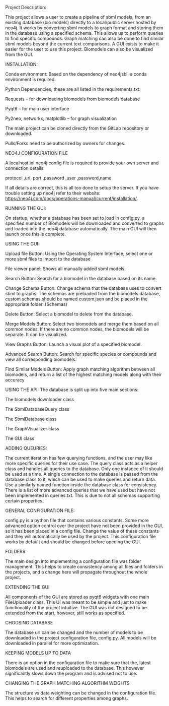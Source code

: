Project Description: 

This project allows a user to create a pipeline of sbml models, from an existing database (bio models) directly to a local/public server hosted by neo4j. It works by converting sbml models to graph format and storing them in the database using a specified schema. This allows us to perform queries to find specific compounds. Graph matching can also be done to find similar sbml models beyond the current text comparisons. A GUI exists to make it easier for the user to use this project. Biomodels can also be visualized from the GUI. 
 

INSTALLATION: 

Conda environment: Based on the dependency of neo4jsbl, a conda environment is required. 

Python Dependencies, these are all listed in the requirements.txt: 

Requests – for downloading biomodels from biomodels database 

Pyqt6 – for main user interface 

Py2neo, networkx, matplotlib – for graph visualization 

The main project can be cloned directly from the GitLab repository or downloaded. 

Pulls/Forks need to be authorized by owners for changes. 
 

NEO4J CONFIGURATION FILE 

A localhost.ini neo4j config file is required to provide your own server and connection details: 

protocol ,url, port ,password ,user ,password,name 

If all details are correct, this is all too done to setup the server.  If you have trouble setting up neo4j refer to their website: https://neo4j.com/docs/operations-manual/current/installation/. 

 
RUNNING THE GUI: 

On startup, whether a database has been set to load in config.py, a specified number of Biomodels will be downloaded and converted to graphs and loaded into the neo4j database automatically. The main GUI will then launch once this is complete. 

USING THE GUI: 

Upload file Button: Using the Operating System Interface, select one or more sbml files to import to the database 

File viewer panel: Shows all manually added sbml models. 

Search Button:  Search for a biomodel in the database based on its name. 

Change Schema Button: Change schema that the database uses to convert sbml to graphs. The schemas are preloaded from the biomodels database, custom schemas should be named custom.json and be placed in the appropriate folder. (Schemas) 

Delete Button: Select a biomodel to delete from the database. 

Merge Models Button: Select two biomodels and merge them based on all common nodes. If there are no common nodes, the biomodels will be separate. It can be visualized. 

View Graphs Button: Launch a visual plot of a specified biomodel. 

Advanced Search Button: Search for specific species or compounds and view all corresponding biomodels. 

Find Similar Models Button: Apply graph matching algorithm between all biomodels, and return a list of the highest matching models along with their accuracy 

USING THE API: The database is split up into five main sections: 

The biomodels downloader class 

The SbmlDatabaseQuery class  

The SbmlDatabase class 

The GraphVisualizer class 

The GUI class 

ADDING QUEURIES: 

The current iteration has few querying functions, and the user may like more specific queries for their use case. The query class acts as a helper class and handles all queries to the database. Only one instance of it should be used at a time. A single connection to the database is passed from the database class to it, which can be used to make queries and return data. Use a similarly named function inside the database class for consistency. There is a list of more advanced queries that we have used but have not been implemented in queries.txt. This is due to not all schemas supporting certain properties. 

GENERAL CONFIGURATION FILE: 

config.py is a python file that contains various constants. Some more advanced option control over the project have not been provided in the GUI, so it has been placed in a config file. Change the value of these constants and they will automatically be used by the project. This configuration file works by default and should be changed before opening the GUI.  

FOLDERS 

The main design into implementing a configuration file was folder management. This helps to create consistency among all files and folders in the projects, and a change here will propagate throughout the whole project. 

EXTENDING THE GUI 

All components of the GUI are stored as pyqt6 widgets with one main FileUploader class. This UI was meant to be simple and just to make functionality of the project intuitive. The GUI was not designed to be extended from the start, however, still works as specified. 

CHOOSING DATABASE 

The database url can be changed and the number of models to be downloaded in the project configuration file, config.py. All models will be downloaded in parallel for more optimization. 

KEEPING MODELS UP TO DATA 

There is an option in the configuration file to make sure that the, latest biomodels are used and reuploaded to the database. This however significantly slows down the program and is advised not to use. 

CHANGING THE GRAPH MATCHING ALGORITHM WEIGHTS 

The structure vs data weighting can be changed in the configuration file. This helps to search for different properties among graphs. 
